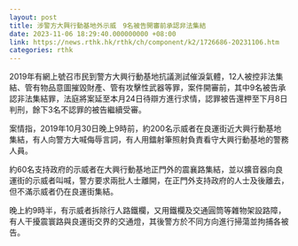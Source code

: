 ```yaml
---
layout: post
title: 涉警方大興行動基地外示威　9名被告開審前承認非法集結
date: 2023-11-06 18:29:40.000000000 +08:00
link: https://news.rthk.hk/rthk/ch/component/k2/1726686-20231106.htm
categories: rthk
---
```


2019年有網上號召市民到警方大興行動基地抗議測試催淚氣體，12人被控非法集結、管有物品意圖摧毀財產、管有攻擊性武器等罪，案件開審前，其中9名被告承認非法集結罪，法庭將案延至本月24日待辯方進行求情，認罪被告還柙至下月8日判刑，餘下3名不認罪的被告繼續受審。

案情指，2019年10月30日晚上9時前，約200名示威者在良運街近大興行動基地集結，有人向警方大喊侮辱言詞，有人用鐳射筆照射負責看守大興行動基地的警務人員。

約60名支持政府的示威者在大興行動基地正門外的震襄路集結，並以擴音器向良運街的示威者叫喊，警方要求兩批人士離開，在正門外支持政府的人士及後離去，但不滿示威者仍在良運街集結。

晚上約9時半，有示威者拆除行人路鐵欄，又用鐵欄及交通圓筒等雜物架設路障，有人干擾震寰路與良運街交界的交通燈，其後警方於不同方向進行掃蕩並拘捕各被告。
